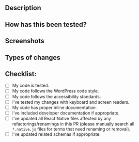 <!-- Learn the overall process and best practices for pull requests at https://github.com/WordPress/gutenberg/blob/HEAD/docs/contributors/repository-management.md#pull-requests. -->

<!-- Gutenberg's license is in the process of updating to be dual-licensed under the GPL and MPL. As part of that transition, all new contributions are dual-licensed. For more information, see: https://github.com/WordPress/gutenberg/blob/trunk/LICENSE.md -->

## Description
<!-- Please describe what you have changed or added -->

## How has this been tested?
<!-- Please describe in detail how you tested your changes. -->
<!-- Include details of your testing environment, tests ran to see how -->
<!-- your change affects other areas of the code, etc. -->

## Screenshots <!-- if applicable -->

## Types of changes
<!-- What types of changes does your code introduce?  -->
<!-- Bug fix (non-breaking change which fixes an issue) -->
<!-- New feature (non-breaking change which adds functionality) -->
<!-- Breaking change (fix or feature that would cause existing functionality to not work as expected) -->

## Checklist:
- [ ] My code is tested.
- [ ] My code follows the WordPress code style. <!-- Check code: `npm run lint`, Guidelines: https://developer.wordpress.org/coding-standards/wordpress-coding-standards/javascript/ -->
- [ ] My code follows the accessibility standards. <!-- Guidelines: https://developer.wordpress.org/coding-standards/wordpress-coding-standards/accessibility/ -->
- [ ] I've tested my changes with keyboard and screen readers. <!-- Instructions: https://github.com/WordPress/gutenberg/blob/HEAD/docs/contributors/accessibility-testing.md -->
- [ ] My code has proper inline documentation. <!-- Guidelines: https://developer.wordpress.org/coding-standards/inline-documentation-standards/javascript/ -->
- [ ] I've included developer documentation if appropriate. <!-- Handbook: https://developer.wordpress.org/block-editor/ -->
- [ ] I've updated all React Native files affected by any refactorings/renamings in this PR (please manually search all `*.native.js` files for terms that need renaming or removal). <!-- React Native mobile Gutenberg guidelines: https://github.com/WordPress/gutenberg/blob/HEAD/docs/contributors/code/native-mobile.md -->
- [ ] I've updated related schemas if appropriate. <!-- Reference: https://github.com/WordPress/gutenberg/tree/trunk/schemas -->
